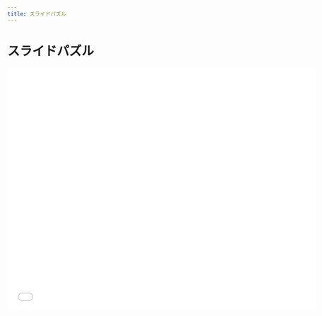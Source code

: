 ```yaml
---
title: スライドパズル
---
```

スライドパズル
==
<iframe src="/assets/swf/slide_puzzle.swf.html" frameborder="0" width="700" height="550" scrolling="no"></iframe>


